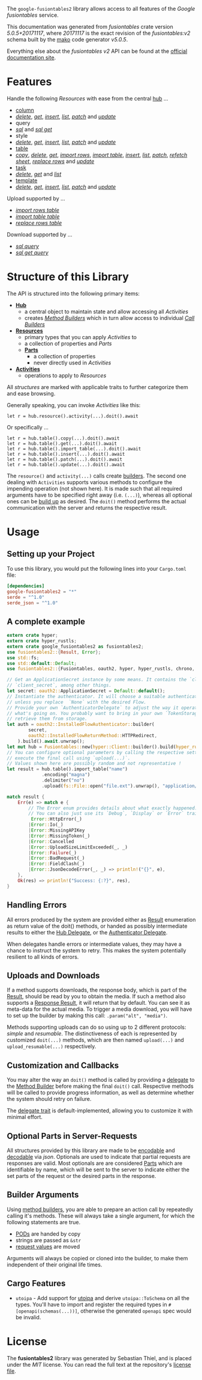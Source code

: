 <!---
DO NOT EDIT !
This file was generated automatically from 'src/generator/templates/api/README.md.mako'
DO NOT EDIT !
-->
The `google-fusiontables2` library allows access to all features of the *Google fusiontables* service.

This documentation was generated from *fusiontables* crate version *5.0.5+20171117*, where *20171117* is the exact revision of the *fusiontables:v2* schema built by the [mako](http://www.makotemplates.org/) code generator *v5.0.5*.

Everything else about the *fusiontables* *v2* API can be found at the
[official documentation site](https://developers.google.com/fusiontables).
# Features

Handle the following *Resources* with ease from the central [hub](https://docs.rs/google-fusiontables2/5.0.5+20171117/google_fusiontables2/Fusiontables) ... 

* [column](https://docs.rs/google-fusiontables2/5.0.5+20171117/google_fusiontables2/api::Column)
 * [*delete*](https://docs.rs/google-fusiontables2/5.0.5+20171117/google_fusiontables2/api::ColumnDeleteCall), [*get*](https://docs.rs/google-fusiontables2/5.0.5+20171117/google_fusiontables2/api::ColumnGetCall), [*insert*](https://docs.rs/google-fusiontables2/5.0.5+20171117/google_fusiontables2/api::ColumnInsertCall), [*list*](https://docs.rs/google-fusiontables2/5.0.5+20171117/google_fusiontables2/api::ColumnListCall), [*patch*](https://docs.rs/google-fusiontables2/5.0.5+20171117/google_fusiontables2/api::ColumnPatchCall) and [*update*](https://docs.rs/google-fusiontables2/5.0.5+20171117/google_fusiontables2/api::ColumnUpdateCall)
* query
 * [*sql*](https://docs.rs/google-fusiontables2/5.0.5+20171117/google_fusiontables2/api::QuerySqlCall) and [*sql get*](https://docs.rs/google-fusiontables2/5.0.5+20171117/google_fusiontables2/api::QuerySqlGetCall)
* style
 * [*delete*](https://docs.rs/google-fusiontables2/5.0.5+20171117/google_fusiontables2/api::StyleDeleteCall), [*get*](https://docs.rs/google-fusiontables2/5.0.5+20171117/google_fusiontables2/api::StyleGetCall), [*insert*](https://docs.rs/google-fusiontables2/5.0.5+20171117/google_fusiontables2/api::StyleInsertCall), [*list*](https://docs.rs/google-fusiontables2/5.0.5+20171117/google_fusiontables2/api::StyleListCall), [*patch*](https://docs.rs/google-fusiontables2/5.0.5+20171117/google_fusiontables2/api::StylePatchCall) and [*update*](https://docs.rs/google-fusiontables2/5.0.5+20171117/google_fusiontables2/api::StyleUpdateCall)
* [table](https://docs.rs/google-fusiontables2/5.0.5+20171117/google_fusiontables2/api::Table)
 * [*copy*](https://docs.rs/google-fusiontables2/5.0.5+20171117/google_fusiontables2/api::TableCopyCall), [*delete*](https://docs.rs/google-fusiontables2/5.0.5+20171117/google_fusiontables2/api::TableDeleteCall), [*get*](https://docs.rs/google-fusiontables2/5.0.5+20171117/google_fusiontables2/api::TableGetCall), [*import rows*](https://docs.rs/google-fusiontables2/5.0.5+20171117/google_fusiontables2/api::TableImportRowCall), [*import table*](https://docs.rs/google-fusiontables2/5.0.5+20171117/google_fusiontables2/api::TableImportTableCall), [*insert*](https://docs.rs/google-fusiontables2/5.0.5+20171117/google_fusiontables2/api::TableInsertCall), [*list*](https://docs.rs/google-fusiontables2/5.0.5+20171117/google_fusiontables2/api::TableListCall), [*patch*](https://docs.rs/google-fusiontables2/5.0.5+20171117/google_fusiontables2/api::TablePatchCall), [*refetch sheet*](https://docs.rs/google-fusiontables2/5.0.5+20171117/google_fusiontables2/api::TableRefetchSheetCall), [*replace rows*](https://docs.rs/google-fusiontables2/5.0.5+20171117/google_fusiontables2/api::TableReplaceRowCall) and [*update*](https://docs.rs/google-fusiontables2/5.0.5+20171117/google_fusiontables2/api::TableUpdateCall)
* [task](https://docs.rs/google-fusiontables2/5.0.5+20171117/google_fusiontables2/api::Task)
 * [*delete*](https://docs.rs/google-fusiontables2/5.0.5+20171117/google_fusiontables2/api::TaskDeleteCall), [*get*](https://docs.rs/google-fusiontables2/5.0.5+20171117/google_fusiontables2/api::TaskGetCall) and [*list*](https://docs.rs/google-fusiontables2/5.0.5+20171117/google_fusiontables2/api::TaskListCall)
* [template](https://docs.rs/google-fusiontables2/5.0.5+20171117/google_fusiontables2/api::Template)
 * [*delete*](https://docs.rs/google-fusiontables2/5.0.5+20171117/google_fusiontables2/api::TemplateDeleteCall), [*get*](https://docs.rs/google-fusiontables2/5.0.5+20171117/google_fusiontables2/api::TemplateGetCall), [*insert*](https://docs.rs/google-fusiontables2/5.0.5+20171117/google_fusiontables2/api::TemplateInsertCall), [*list*](https://docs.rs/google-fusiontables2/5.0.5+20171117/google_fusiontables2/api::TemplateListCall), [*patch*](https://docs.rs/google-fusiontables2/5.0.5+20171117/google_fusiontables2/api::TemplatePatchCall) and [*update*](https://docs.rs/google-fusiontables2/5.0.5+20171117/google_fusiontables2/api::TemplateUpdateCall)


Upload supported by ...

* [*import rows table*](https://docs.rs/google-fusiontables2/5.0.5+20171117/google_fusiontables2/api::TableImportRowCall)
* [*import table table*](https://docs.rs/google-fusiontables2/5.0.5+20171117/google_fusiontables2/api::TableImportTableCall)
* [*replace rows table*](https://docs.rs/google-fusiontables2/5.0.5+20171117/google_fusiontables2/api::TableReplaceRowCall)

Download supported by ...

* [*sql query*](https://docs.rs/google-fusiontables2/5.0.5+20171117/google_fusiontables2/api::QuerySqlCall)
* [*sql get query*](https://docs.rs/google-fusiontables2/5.0.5+20171117/google_fusiontables2/api::QuerySqlGetCall)



# Structure of this Library

The API is structured into the following primary items:

* **[Hub](https://docs.rs/google-fusiontables2/5.0.5+20171117/google_fusiontables2/Fusiontables)**
    * a central object to maintain state and allow accessing all *Activities*
    * creates [*Method Builders*](https://docs.rs/google-fusiontables2/5.0.5+20171117/google_fusiontables2/client::MethodsBuilder) which in turn
      allow access to individual [*Call Builders*](https://docs.rs/google-fusiontables2/5.0.5+20171117/google_fusiontables2/client::CallBuilder)
* **[Resources](https://docs.rs/google-fusiontables2/5.0.5+20171117/google_fusiontables2/client::Resource)**
    * primary types that you can apply *Activities* to
    * a collection of properties and *Parts*
    * **[Parts](https://docs.rs/google-fusiontables2/5.0.5+20171117/google_fusiontables2/client::Part)**
        * a collection of properties
        * never directly used in *Activities*
* **[Activities](https://docs.rs/google-fusiontables2/5.0.5+20171117/google_fusiontables2/client::CallBuilder)**
    * operations to apply to *Resources*

All *structures* are marked with applicable traits to further categorize them and ease browsing.

Generally speaking, you can invoke *Activities* like this:

```Rust,ignore
let r = hub.resource().activity(...).doit().await
```

Or specifically ...

```ignore
let r = hub.table().copy(...).doit().await
let r = hub.table().get(...).doit().await
let r = hub.table().import_table(...).doit().await
let r = hub.table().insert(...).doit().await
let r = hub.table().patch(...).doit().await
let r = hub.table().update(...).doit().await
```

The `resource()` and `activity(...)` calls create [builders][builder-pattern]. The second one dealing with `Activities` 
supports various methods to configure the impending operation (not shown here). It is made such that all required arguments have to be 
specified right away (i.e. `(...)`), whereas all optional ones can be [build up][builder-pattern] as desired.
The `doit()` method performs the actual communication with the server and returns the respective result.

# Usage

## Setting up your Project

To use this library, you would put the following lines into your `Cargo.toml` file:

```toml
[dependencies]
google-fusiontables2 = "*"
serde = "^1.0"
serde_json = "^1.0"
```

## A complete example

```Rust
extern crate hyper;
extern crate hyper_rustls;
extern crate google_fusiontables2 as fusiontables2;
use fusiontables2::{Result, Error};
use std::fs;
use std::default::Default;
use fusiontables2::{Fusiontables, oauth2, hyper, hyper_rustls, chrono, FieldMask};

// Get an ApplicationSecret instance by some means. It contains the `client_id` and 
// `client_secret`, among other things.
let secret: oauth2::ApplicationSecret = Default::default();
// Instantiate the authenticator. It will choose a suitable authentication flow for you, 
// unless you replace  `None` with the desired Flow.
// Provide your own `AuthenticatorDelegate` to adjust the way it operates and get feedback about 
// what's going on. You probably want to bring in your own `TokenStorage` to persist tokens and
// retrieve them from storage.
let auth = oauth2::InstalledFlowAuthenticator::builder(
        secret,
        oauth2::InstalledFlowReturnMethod::HTTPRedirect,
    ).build().await.unwrap();
let mut hub = Fusiontables::new(hyper::Client::builder().build(hyper_rustls::HttpsConnectorBuilder::new().with_native_roots().unwrap().https_or_http().enable_http1().build()), auth);
// You can configure optional parameters by calling the respective setters at will, and
// execute the final call using `upload(...)`.
// Values shown here are possibly random and not representative !
let result = hub.table().import_table("name")
             .encoding("magna")
             .delimiter("no")
             .upload(fs::File::open("file.ext").unwrap(), "application/octet-stream".parse().unwrap()).await;

match result {
    Err(e) => match e {
        // The Error enum provides details about what exactly happened.
        // You can also just use its `Debug`, `Display` or `Error` traits
         Error::HttpError(_)
        |Error::Io(_)
        |Error::MissingAPIKey
        |Error::MissingToken(_)
        |Error::Cancelled
        |Error::UploadSizeLimitExceeded(_, _)
        |Error::Failure(_)
        |Error::BadRequest(_)
        |Error::FieldClash(_)
        |Error::JsonDecodeError(_, _) => println!("{}", e),
    },
    Ok(res) => println!("Success: {:?}", res),
}

```
## Handling Errors

All errors produced by the system are provided either as [Result](https://docs.rs/google-fusiontables2/5.0.5+20171117/google_fusiontables2/client::Result) enumeration as return value of
the doit() methods, or handed as possibly intermediate results to either the 
[Hub Delegate](https://docs.rs/google-fusiontables2/5.0.5+20171117/google_fusiontables2/client::Delegate), or the [Authenticator Delegate](https://docs.rs/yup-oauth2/*/yup_oauth2/trait.AuthenticatorDelegate.html).

When delegates handle errors or intermediate values, they may have a chance to instruct the system to retry. This 
makes the system potentially resilient to all kinds of errors.

## Uploads and Downloads
If a method supports downloads, the response body, which is part of the [Result](https://docs.rs/google-fusiontables2/5.0.5+20171117/google_fusiontables2/client::Result), should be
read by you to obtain the media.
If such a method also supports a [Response Result](https://docs.rs/google-fusiontables2/5.0.5+20171117/google_fusiontables2/client::ResponseResult), it will return that by default.
You can see it as meta-data for the actual media. To trigger a media download, you will have to set up the builder by making
this call: `.param("alt", "media")`.

Methods supporting uploads can do so using up to 2 different protocols: 
*simple* and *resumable*. The distinctiveness of each is represented by customized 
`doit(...)` methods, which are then named `upload(...)` and `upload_resumable(...)` respectively.

## Customization and Callbacks

You may alter the way an `doit()` method is called by providing a [delegate](https://docs.rs/google-fusiontables2/5.0.5+20171117/google_fusiontables2/client::Delegate) to the 
[Method Builder](https://docs.rs/google-fusiontables2/5.0.5+20171117/google_fusiontables2/client::CallBuilder) before making the final `doit()` call. 
Respective methods will be called to provide progress information, as well as determine whether the system should 
retry on failure.

The [delegate trait](https://docs.rs/google-fusiontables2/5.0.5+20171117/google_fusiontables2/client::Delegate) is default-implemented, allowing you to customize it with minimal effort.

## Optional Parts in Server-Requests

All structures provided by this library are made to be [encodable](https://docs.rs/google-fusiontables2/5.0.5+20171117/google_fusiontables2/client::RequestValue) and 
[decodable](https://docs.rs/google-fusiontables2/5.0.5+20171117/google_fusiontables2/client::ResponseResult) via *json*. Optionals are used to indicate that partial requests are responses 
are valid.
Most optionals are are considered [Parts](https://docs.rs/google-fusiontables2/5.0.5+20171117/google_fusiontables2/client::Part) which are identifiable by name, which will be sent to 
the server to indicate either the set parts of the request or the desired parts in the response.

## Builder Arguments

Using [method builders](https://docs.rs/google-fusiontables2/5.0.5+20171117/google_fusiontables2/client::CallBuilder), you are able to prepare an action call by repeatedly calling it's methods.
These will always take a single argument, for which the following statements are true.

* [PODs][wiki-pod] are handed by copy
* strings are passed as `&str`
* [request values](https://docs.rs/google-fusiontables2/5.0.5+20171117/google_fusiontables2/client::RequestValue) are moved

Arguments will always be copied or cloned into the builder, to make them independent of their original life times.

[wiki-pod]: http://en.wikipedia.org/wiki/Plain_old_data_structure
[builder-pattern]: http://en.wikipedia.org/wiki/Builder_pattern
[google-go-api]: https://github.com/google/google-api-go-client

## Cargo Features

* `utoipa` - Add support for [utoipa](https://crates.io/crates/utoipa) and derive `utoipa::ToSchema` on all
the types. You'll have to import and register the required types in `#[openapi(schemas(...))]`, otherwise the
generated `openapi` spec would be invalid.


# License
The **fusiontables2** library was generated by Sebastian Thiel, and is placed 
under the *MIT* license.
You can read the full text at the repository's [license file][repo-license].

[repo-license]: https://github.com/Byron/google-apis-rsblob/main/LICENSE.md

